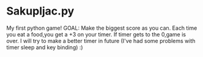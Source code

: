 # Sakupljac.py
My first python game!
GOAL: Make the biggest score as you can.
Each time you eat a food,you get a +3 on your timer.
If timer gets to the 0,game is over.
I will try to make a better timer in future (I've had some problems with timer sleep and key binding) :)
